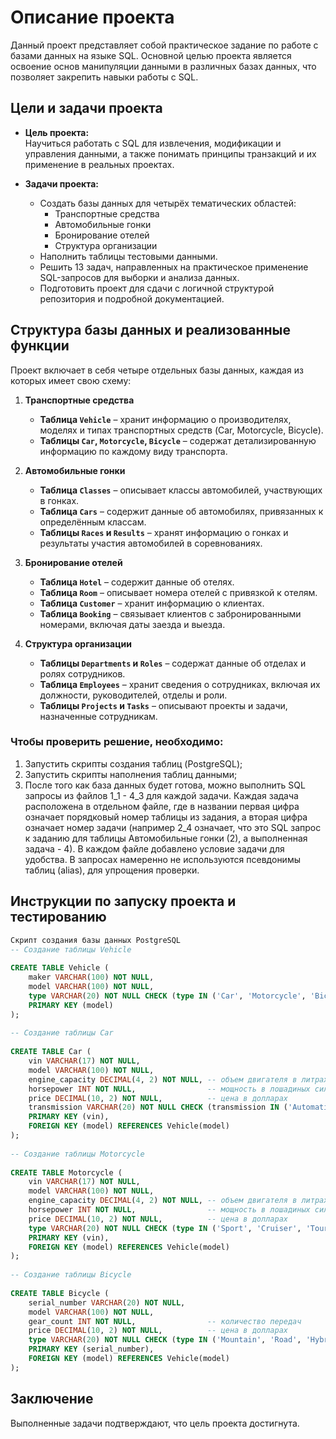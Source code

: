 # Описание проекта

Данный проект представляет собой практическое задание по работе с базами данных на языке SQL. Основной целью проекта является освоение основ  манипуляции данными в различных базах данных, что позволяет закрепить навыки работы с SQL.

## Цели и задачи проекта

- **Цель проекта:**  
  Научиться работать с SQL для извлечения, модификации и управления данными, а также понимать принципы транзакций и их применение в реальных проектах.

- **Задачи проекта:**  
  - Создать базы данных для четырёх тематических областей:
    - Транспортные средства
    - Автомобильные гонки
    - Бронирование отелей
    - Структура организации
  - Наполнить таблицы тестовыми данными.
  - Решить 13 задач, направленных на практическое применение SQL-запросов для выборки и анализа данных.
  - Подготовить проект для сдачи с логичной структурой репозитория и подробной документацией.

## Структура базы данных и реализованные функции

Проект включает в себя четыре отдельных базы данных, каждая из которых имеет свою схему:

1. **Транспортные средства**
   - **Таблица `Vehicle`** – хранит информацию о производителях, моделях и типах транспортных средств (Car, Motorcycle, Bicycle).
   - **Таблицы `Car`, `Motorcycle`, `Bicycle`** – содержат детализированную информацию по каждому виду транспорта.

2. **Автомобильные гонки**
   - **Таблица `Classes`** – описывает классы автомобилей, участвующих в гонках.
   - **Таблица `Cars`** – содержит данные об автомобилях, привязанных к определённым классам.
   - **Таблицы `Races` и `Results`** – хранят информацию о гонках и результаты участия автомобилей в соревнованиях.

3. **Бронирование отелей**
   - **Таблица `Hotel`** – содержит данные об отелях.
   - **Таблица `Room`** – описывает номера отелей с привязкой к отелям.
   - **Таблица `Customer`** – хранит информацию о клиентах.
   - **Таблица `Booking`** – связывает клиентов с забронированными номерами, включая даты заезда и выезда.

4. **Структура организации**
   - **Таблицы `Departments` и `Roles`** – содержат данные об отделах и ролях сотрудников.
   - **Таблица `Employees`** – хранит сведения о сотрудниках, включая их должности, руководителей, отделы и роли.
   - **Таблицы `Projects` и `Tasks`** – описывают проекты и задачи, назначенные сотрудникам.

### Чтобы проверить решение, необходимо:
1. Запустить скрипты создания таблиц (PostgreSQL);
2. Запустить скрипты наполнения таблиц данными;
3. После того как база данных будет готова, можно выполнить SQL запросы из файлов 1_1 - 4_3 для каждой задачи.
Каждая задача расположена в отдельном файле, где в названии первая цифра означает порядковый номер таблицы из задания, а вторая цифра означает номер задачи (например 2_4 означает, что это SQL запрос к заданию для таблицы Автомобильные гонки (2), а выполненная задача - 4). В каждом файле добавлено условие задачи для удобства.
В запросах намеренно не используются псевдонимы таблиц (alias), для упрощения проверки.

## Инструкции по запуску проекта и тестированию
```sql
Скрипт создания базы данных PostgreSQL
-- Создание таблицы Vehicle
 
CREATE TABLE Vehicle (
	maker VARCHAR(100) NOT NULL,
	model VARCHAR(100) NOT NULL,
	type VARCHAR(20) NOT NULL CHECK (type IN ('Car', 'Motorcycle', 'Bicycle')),
	PRIMARY KEY (model)
);
 
-- Создание таблицы Car
 
CREATE TABLE Car (
	vin VARCHAR(17) NOT NULL,
	model VARCHAR(100) NOT NULL,
	engine_capacity DECIMAL(4, 2) NOT NULL, -- объем двигателя в литрах
	horsepower INT NOT NULL,             	-- мощность в лошадиных силах
	price DECIMAL(10, 2) NOT NULL,       	-- цена в долларах
	transmission VARCHAR(20) NOT NULL CHECK (transmission IN ('Automatic', 'Manual')), -- тип трансмиссии
	PRIMARY KEY (vin),
	FOREIGN KEY (model) REFERENCES Vehicle(model)
);
 
-- Создание таблицы Motorcycle
 
CREATE TABLE Motorcycle (
	vin VARCHAR(17) NOT NULL,
	model VARCHAR(100) NOT NULL,
	engine_capacity DECIMAL(4, 2) NOT NULL, -- объем двигателя в литрах
	horsepower INT NOT NULL,             	-- мощность в лошадиных силах
	price DECIMAL(10, 2) NOT NULL,       	-- цена в долларах
	type VARCHAR(20) NOT NULL CHECK (type IN ('Sport', 'Cruiser', 'Touring')), -- тип мотоцикла
	PRIMARY KEY (vin),
	FOREIGN KEY (model) REFERENCES Vehicle(model)
);
 
-- Создание таблицы Bicycle
 
CREATE TABLE Bicycle (
	serial_number VARCHAR(20) NOT NULL,
	model VARCHAR(100) NOT NULL,
	gear_count INT NOT NULL,             	-- количество передач
	price DECIMAL(10, 2) NOT NULL,       	-- цена в долларах
	type VARCHAR(20) NOT NULL CHECK (type IN ('Mountain', 'Road', 'Hybrid')), -- тип велосипеда
	PRIMARY KEY (serial_number),
	FOREIGN KEY (model) REFERENCES Vehicle(model)
);
```
   
## Заключение
Выполненные задачи подтверждают, что цель проекта достигнута.
